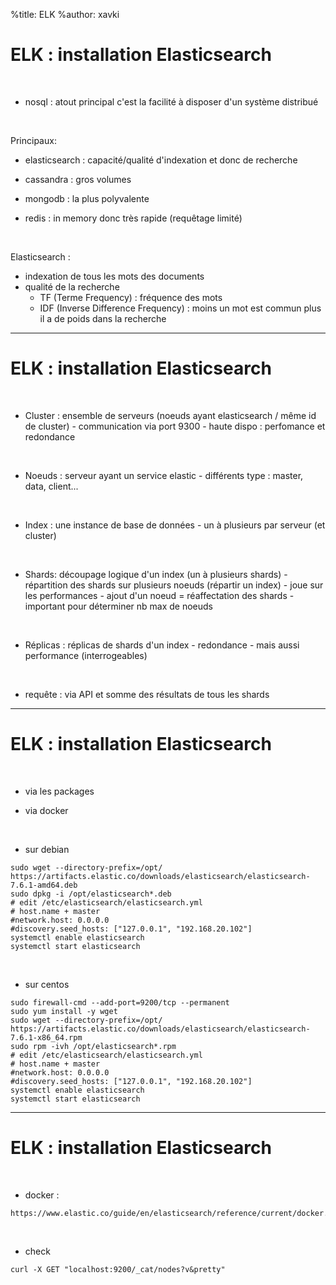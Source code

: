 %title: ELK
%author: xavki


# ELK : installation Elasticsearch


<br>



* nosql : atout principal c'est la facilité à disposer d'un système distribué

<br>


Principaux:

* elasticsearch : capacité/qualité d'indexation et donc de recherche

* cassandra : gros volumes

* mongodb : la plus polyvalente

* redis : in memory donc très rapide (requêtage limité)

<br>


Elasticsearch :
  * indexation de tous les mots des documents
  * qualité de la recherche
    - TF (Terme Frequency) : fréquence des mots
    - IDF (Inverse Difference Frequency) : moins un mot est commun plus il a de poids dans la recherche

----------------------------------------------------------------------------------------

# ELK : installation Elasticsearch


<br>


* Cluster : ensemble de serveurs (noeuds ayant elasticsearch / même id de cluster)
      - communication via port 9300
      - haute dispo : perfomance et redondance

<br>


* Noeuds : serveur ayant un service elastic
      - différents type : master, data, client...

<br>


* Index : une instance de base de données
      - un à plusieurs par serveur (et cluster)

<br>


* Shards: découpage logique d'un index (un à plusieurs shards)
      - répartition des shards sur plusieurs noeuds (répartir un index)
      - joue sur les performances
      - ajout d'un noeud = réaffectation des shards
      - important pour déterminer nb max de noeuds

<br>


* Réplicas : réplicas de shards d'un index
      - redondance
      - mais aussi performance (interrogeables)

<br>


* requête : via API et somme des résultats de tous les shards


------------------------------------------------------------------------------------------


# ELK : installation Elasticsearch


<br>


* via les packages

* via docker

<br>


* sur debian 

```
sudo wget --directory-prefix=/opt/ https://artifacts.elastic.co/downloads/elasticsearch/elasticsearch-7.6.1-amd64.deb
sudo dpkg -i /opt/elasticsearch*.deb
# edit /etc/elasticsearch/elasticsearch.yml
# host.name + master
#network.host: 0.0.0.0
#discovery.seed_hosts: ["127.0.0.1", "192.168.20.102"]
systemctl enable elasticsearch
systemctl start elasticsearch
```

<br>


* sur centos

```
sudo firewall-cmd --add-port=9200/tcp --permanent
sudo yum install -y wget
sudo wget --directory-prefix=/opt/ https://artifacts.elastic.co/downloads/elasticsearch/elasticsearch-7.6.1-x86_64.rpm
sudo rpm -ivh /opt/elasticsearch*.rpm
# edit /etc/elasticsearch/elasticsearch.yml
# host.name + master
#network.host: 0.0.0.0
#discovery.seed_hosts: ["127.0.0.1", "192.168.20.102"]
systemctl enable elasticsearch
systemctl start elasticsearch
```

------------------------------------------------------------------------------------


# ELK : installation Elasticsearch


<br>


* docker :

```
https://www.elastic.co/guide/en/elasticsearch/reference/current/docker.html
```

<br>


* check

```
curl -X GET "localhost:9200/_cat/nodes?v&pretty"
```
